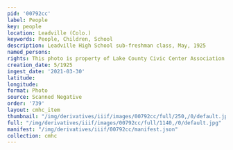 ```yaml
---
pid: '00792cc'
label: People
key: people
location: Leadville (Colo.)
keywords: People, Children, School
description: Leadville High School sub-freshman class, May, 1925
named_persons: 
rights: This photo is property of Lake County Civic Center Association.
creation_date: 5/1925
ingest_date: '2021-03-30'
latitude: 
longitude: 
format: Photo
source: Scanned Negative
order: '739'
layout: cmhc_item
thumbnail: "/img/derivatives/iiif/images/00792cc/full/250,/0/default.jpg"
full: "/img/derivatives/iiif/images/00792cc/full/1140,/0/default.jpg"
manifest: "/img/derivatives/iiif/00792cc/manifest.json"
collection: cmhc
---
```


